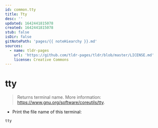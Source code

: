 ```yaml
---
id: common.tty
title: Tty
desc: ''
updated: 1642441815078
created: 1642441815078
stub: false
isDir: false
gitNotePath: 'pages/{{ noteHiearchy }}.md'
sources:
  - name: tldr-pages
    url: 'https://github.com/tldr-pages/tldr/blob/master/LICENSE.md'
    license: Creative Commons
---
```

# tty

> Returns terminal name.
> More information: <https://www.gnu.org/software/coreutils/tty>.

- Print the file name of this terminal:

`tty`

